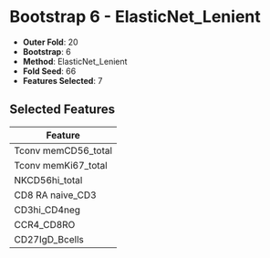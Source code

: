 # Bootstrap 6 - ElasticNet_Lenient

- **Outer Fold**: 20
- **Bootstrap**: 6
- **Method**: ElasticNet_Lenient
- **Fold Seed**: 66
- **Features Selected**: 7

## Selected Features

| Feature |
|---------|
| Tconv memCD56_total |
| Tconv memKi67_total |
| NKCD56hi_total |
| CD8 RA naive_CD3 |
| CD3hi_CD4neg |
| CCR4_CD8RO |
| CD27IgD_Bcells |
